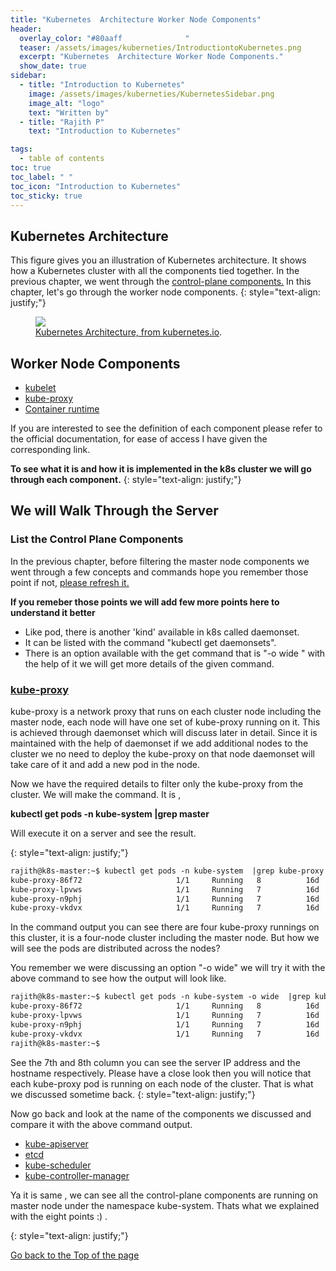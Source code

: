 ```yaml
---
title: "Kubernetes  Architecture Worker Node Components"
header:
  overlay_color: "#80aaff              "
  teaser: /assets/images/kuberneties/IntroductiontoKubernetes.png
  excerpt: "Kubernetes  Architecture Worker Node Components."
  show_date: true
sidebar:
  - title: "Introduction to Kubernetes"
    image: /assets/images/kuberneties/KubernetesSidebar.png
    image_alt: "logo"
    text: "Written by"
  - title: "Rajith P"
    text: "Introduction to Kubernetes"

tags:
  - table of contents
toc: true
toc_label: " "
toc_icon: "Introduction to Kubernetes"
toc_sticky: true
---
```


## Kubernetes Architecture
This figure gives you an illustration of Kubernetes architecture. It shows how a Kubernetes cluster with all the components tied together.
In the previous chapter, we went through the [control-plane components.](https://mangodairy.github.io/mytest/Kubernetes/KubernetesPart2/) In this chapter, let's go through the worker node components.
{: style="text-align: justify;"}

<figure>
	<a href="https://d33wubrfki0l68.cloudfront.net/2475489eaf20163ec0f54ddc1d92aa8d4c87c96b/e7c81/images/docs/components-of-kubernetes.svg"><img src="https://d33wubrfki0l68.cloudfront.net/2475489eaf20163ec0f54ddc1d92aa8d4c87c96b/e7c81/images/docs/components-of-kubernetes.svg"></a>
	<figcaption><a href="https://kubernetes.io/docs/concepts/overview/components/" title="Kubernetes Architecture, on kubernetes.io">Kubernetes Architecture, from kubernetes.io</a>.</figcaption>
</figure>

## Worker Node Components

* [kubelet](https://kubernetes.io/docs/concepts/overview/components/#kubelet)
* [kube-proxy](https://kubernetes.io/docs/concepts/overview/components/#kube-proxy)
* [Container runtime](https://kubernetes.io/docs/concepts/overview/components/#container-runtime)

If you are interested to see the definition of each component please refer to the official documentation, for ease of access I have given the corresponding link.

**To see what it is and how it is implemented in the k8s cluster we will go through each component.**
{: style="text-align: justify;"}
## We will Walk Through the Server

### List the Control Plane Components

In the previous chapter, before filtering the master node components we went through a few concepts and commands hope you remember those point if not, [please refresh it.  ](https://mangodairy.github.io/mytest/Kubernetes/KubernetesPart2/#list-the-control-plane-components)

**If you remeber those points we will add few more points here to understand it better**

* Like pod, there is another 'kind' available in k8s called daemonset.
* It can be listed with the command  "kubectl get daemonsets".
* There is an option available with the get command that is "-o wide " with the help of it we will get more details of the given command.

### [kube-proxy](https://kubernetes.io/docs/concepts/overview/components/#kube-proxy)

kube-proxy is a network proxy that runs on each cluster node including the master node, each node will have one set of kube-proxy running on it. This is achieved through daemonset which will discuss later in detail. Since it is maintained with the help of daemonset if we add additional nodes to the cluster we no need to deploy the kube-proxy on that node daemonset will take care of it and add a new pod in the node.

Now we have the required details to filter only the kube-proxy from the cluster. 
We will make the command. It is ,

**kubectl get pods -n kube-system  |grep master**

Will execute it on a server and see the result.

{: style="text-align: justify;"}
```markdown
rajith@k8s-master:~$ kubectl get pods -n kube-system  |grep kube-proxy
kube-proxy-86f72                     1/1     Running   8          16d
kube-proxy-lpvws                     1/1     Running   7          16d
kube-proxy-n9phj                     1/1     Running   7          16d
kube-proxy-vkdvx                     1/1     Running   7          16d
```
In the command output you can see there are four kube-proxy runnings on this cluster, it is a four-node cluster including the master node. But how we will see the pods are distributed across the nodes?

You remember we were discussing an option "-o wide" we will try it with the above command to see how the output will look like.
```markdown
rajith@k8s-master:~$ kubectl get pods -n kube-system -o wide  |grep kube-proxy
kube-proxy-86f72                     1/1     Running   8          16d   192.168.50.11   node-1       <none>           <none>
kube-proxy-lpvws                     1/1     Running   7          16d   192.168.50.13   node-3       <none>           <none>
kube-proxy-n9phj                     1/1     Running   7          16d   192.168.50.12   node-2       <none>           <none>
kube-proxy-vkdvx                     1/1     Running   7          16d   192.168.50.10   k8s-master   <none>           <none>
rajith@k8s-master:~$ 
```
See the 7th and 8th column you can see the server IP address and the hostname respectively. Please have a close look then you will notice that each kube-proxy pod is running on each node of the cluster. That is what we discussed sometime back.
{: style="text-align: justify;"}

Now go back and look at the name of the components we discussed and compare it with the above command output.

* [kube-apiserver](https://kubernetes.io/docs/concepts/overview/components/#kube-apiserver)
* [etcd](https://kubernetes.io/docs/concepts/overview/components/#etcd)
* [kube-scheduler](https://kubernetes.io/docs/concepts/overview/components/#kube-scheduler)
* [kube-controller-manager](https://kubernetes.io/docs/concepts/overview/components/#kube-controller-manager)

Ya it is same , we can see all the control-plane components are running on master node under the namespace kube-system. Thats what we explained with the eight points :) . 

{: style="text-align: justify;"}



<div markdown="0"><a href="#" class="btn btn--success">Go back to the Top of the page </a></div>




